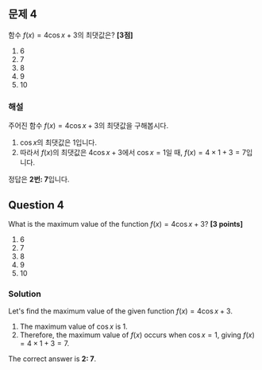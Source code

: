 ## 문제 4  
함수 $f(x) = 4\cos x + 3$의 최댓값은? **[3점]**

1. 6  
2. 7  
3. 8  
4. 9  
5. 10  

### 해설  
주어진 함수 $f(x) = 4\cos x + 3$의 최댓값을 구해봅시다.

1. $\cos x$의 최댓값은 $1$입니다.
2. 따라서 $f(x)$의 최댓값은 $4\cos x + 3$에서 $\cos x = 1$일 때, $f(x) = 4 \times 1 + 3 = 7$입니다.

정답은 **2번: 7**입니다.

## Question 4  
What is the maximum value of the function $f(x) = 4\cos x + 3$? **[3 points]**

1. 6  
2. 7  
3. 8  
4. 9  
5. 10  

### Solution  
Let's find the maximum value of the given function $f(x) = 4\cos x + 3$.

1. The maximum value of $\cos x$ is $1$.
2. Therefore, the maximum value of $f(x)$ occurs when $\cos x = 1$, giving $f(x) = 4 \times 1 + 3 = 7$.

The correct answer is **2: 7**.
